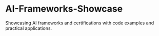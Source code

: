 # AI-Frameworks-Showcase
Showcasing AI frameworks and certifications with code examples and practical applications.
